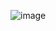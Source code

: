 ![image](https://user-images.githubusercontent.com/68704550/229251432-3063c31e-5c98-405d-8a63-daaacdd33aee.png)
